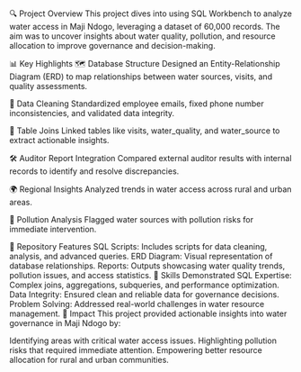 🔍 Project Overview
This project dives into using SQL Workbench to analyze water access in Maji Ndogo, leveraging a dataset of 60,000 records. The aim was to uncover insights about water quality, pollution, and resource allocation to improve governance and decision-making.

📊 Key Highlights
🗺️ Database Structure
Designed an Entity-Relationship Diagram (ERD) to map relationships between water sources, visits, and quality assessments.

🧹 Data Cleaning
Standardized employee emails, fixed phone number inconsistencies, and validated data integrity.

🔗 Table Joins
Linked tables like visits, water_quality, and water_source to extract actionable insights.

🛠️ Auditor Report Integration
Compared external auditor results with internal records to identify and resolve discrepancies.

🌍 Regional Insights
Analyzed trends in water access across rural and urban areas.

🚨 Pollution Analysis
Flagged water sources with pollution risks for immediate intervention.

📂 Repository Features
SQL Scripts: Includes scripts for data cleaning, analysis, and advanced queries.
ERD Diagram: Visual representation of database relationships.
Reports: Outputs showcasing water quality trends, pollution issues, and access statistics.
🚀 Skills Demonstrated
SQL Expertise: Complex joins, aggregations, subqueries, and performance optimization.
Data Integrity: Ensured clean and reliable data for governance decisions.
Problem Solving: Addressed real-world challenges in water resource management.
🌟 Impact
This project provided actionable insights into water governance in Maji Ndogo by:

Identifying areas with critical water access issues.
Highlighting pollution risks that required immediate attention.
Empowering better resource allocation for rural and urban communities.
